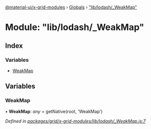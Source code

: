 [@material-ui/x-grid-modules](../README.md) › [Globals](../globals.md) › ["lib/lodash/_WeakMap"](_lib_lodash__weakmap_.md)

# Module: "lib/lodash/_WeakMap"

## Index

### Variables

* [WeakMap](_lib_lodash__weakmap_.md#weakmap)

## Variables

###  WeakMap

• **WeakMap**: *any* = getNative(root, 'WeakMap')

*Defined in [packages/grid/x-grid-modules/lib/lodash/_WeakMap.js:7](https://github.com/mui-org/material-ui-x/blob/02342a6/packages/grid/x-grid-modules/lib/lodash/_WeakMap.js#L7)*
